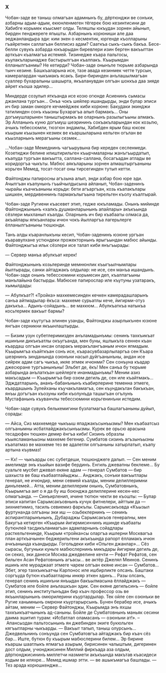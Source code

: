 ### X

Чобан-заде ве таныш олмагъан адамнынъ бу, дёртюнджи ве сонъки, азбарны адым-адым, екюнленмеген тёгерек бою кезинтисини де Хабибге корьмек къысмет олды.
Теляшлы юкъудан зорнен айынып, бирден пенджереге япышты.
Азбарнынъ корюниши але даа эеджанландыра эди: ким экен о кесментик, юргенде къолларыны гъайретнен саллагъан беллисиз адам?
Сааткъа сыкъ-сыкъ бакъа.
Бесе-белли сувукъ азбарда юкъарыдан биревлери изин берген вакъыттан арткъач къалмагъа истемей.
Тизинедже къара пальтосы, къулакъларынадже бастырылгъан къалпакъ.
Къырымдан ёлланылгъанмы?
Не кетирди?
Чобан-заде онынъле тюрьме азбарында тынч кезине.
Башкъаларына исе, тазе авада кезинмек четте турсын, камералардан чыкъмакъ ясакъ.
Бири-биринден анълашылмагъан суаллер бухаралыны шашырта, якъаланувдан олгъан шоккъа даа зияде айрет къоша эдилер…

Миндерде созулып яткъанда исе козю огюнде Асиенинъ сымасы джанлана тургъан…
Онъа чокъ шейлер ишандырды, энди булар эписи ич бир заман омюрге кечмейджек киби корюне: Бакудаки экинджи татилинден сонъ къызны Бухарагъа алып бармакъ...
Оны догъмушларынен таныштырмакъ ве оларнынъ разылыгъыны алмакъ.
Эр Алланынъ куню догъмуш шеэрининъ сокъакъларындан кок козьлю, ачыкъ тебессюмли, тюзгюн эндамлы, Хабибден ярым баш юксек къырым къызынен кезмек ве къаршыларына кельген огълан ве къызларнынъ мерагъыны сезмек…

…Чобан-заде Мемеднинъ чагъырувына бир кереден сесленмеди.
Козетиджи белине илиштирильген къырчмаларны жанъгъырдатып, къапуда тургъан вакъытта, саллана-саллана, босагъадан атлады ве коридоргъа чыкъты.
Мабюс аякъларыны зорнен алмаштыргъаныны корьген Мемед, тосат-тосат оны тирсегинден тутып кетти.

Файтонджы папиросны агъзына алып, энди азбар бою юре эди.
Ачылгъан къапунынъ гъыйчылдысына айланып, Чобан-заденинъ чырайы къачкъаныны корьди: бети агъаргъан, козь къапакълары шишкен, мердивеннинъ пармакълыгъына тирельген къолу къалтырай.

Чобан-заде Ругиени къасевет этип, гедже юкъламады.
Онынъ мийинде Файтонджынынъ «халкъ душманларынынъ апайлары» акъкъында сёзлери мыхланып къалды.
Оларнынъ ич бир къабааты олмаса да, акъайлары япкъанлары ичюн чокъ йылларгъа лагерьлерге ёлланылгъаныны тюшюнди.

Танъ алды къаранлыкъны кесип, Чобан-заденинъ юзюне ургъан къаравулхане устюндеки прожекторнынъ ярыгъындан мабюс айынды.
Файтонджыгъа ильк сёзлери исе талап киби янъгъырады:

— Сервер манъа абулкъат керек!

Файтонджынынъ козьлеринде мемнюнлик къыгъылчымлары йылтырады, санки айтаджакъ олдылар: не исе, сен манъа ишандынъ.
Чобан-заде онынъ тебессюмини корьмесин деп, къалпагъыны манълайына бастырды.
Мабюске папирослар иле къутуны узатаракъ, хымылдады:

— Абулкъат?!
«Тройка» махкемесинден кечкен камерадашларынъ санъа айтмадылар ёкъса: махкеме сурьатлы кече, йигирми-отуз дакъкъа…
Адынъ-сойадынъ… ве махкюм…
Абулкъаткъа натыкъа косьтермек вакъыт бармы?

Чобан-заде къутугъа элинен узанды, Файтонджы азырлыкънен юзюне янгъан серникни якъынлаштырды.

— Бизим узун субетлеримизден анъламадынъмы: сенинъ тахкъикъат ишинъни дикъкъатлы окъугъанда, мен буны, яшлыкъта сеннен къан къардаш олгъан инсан оларакъ меракълангъаным ичюн япмадым.
Къырымгъа къайткъан сонъ исе, къарасувбазарлыларгъа сен Къара шеэрнинъ зинданында озюнъни насыл дуйгъанынъны, андан исе сийрек адам сагъ чыкъа, икяе этмек ичюнми?
Сен сонъуна къадар джесюране тургъанынъны!
Эльбет де, ёкъ!
Мен санъа бу тюрьме азбарында анълаткъан шейлерге инанмадынъмы?
Меним азиз макъсадым — Къырымгъа бир озюм дегиль де, сен иле къайтмакъ…
Эдждатларынъ, ананъ-бабанънынъ къабирлерине теменна этмеге, къардашынъ Зулейханы къучакъламагъа, сен къундакътан бакъкъан, янъы догъгъан къозуны киби къолунъда ташыгъан огълунъ Мустафанынъ къуванчлы тебессюмини корьгенинъни истедим.

Чобан-заде сувукъ белькемигини бузлатмагъа башлагъаныны дуйып, сорады:

— Айса, Сиз махкемеде чыкъыш япаджакъсынъызмы?
Мен къабаатсыз олгъанымны исбатлайджакъсынъызмы.
Курек ве орьсю арасына тесадюфен тюшкен демир ёнгъа киби!
Сизинъ образлы къыясламанъызны махкеме бегенир.
Сумбатов сизинъ агъзынъызны къапатмаз ве махкеме тез ве адалетли олгъаныны хатырлатып, къапу артына къувмаз!

— Кх! — чыкъарды сес субетдеши, тюшюнджеге далып. — Сен меним амелимде энъ къыйын вазифе бердинъ.
Енгиль джевапны беклеме…
Бу суальге мусбет джевап екяне адам — генерал Сумбатов — бир шахыста ве баш къабаатлайыджы…
Анджакъ, сонъки вакъытлары генерал, не ичюндир, мени севмей къалды, меним делиллеримни динълемей…
Атта, меним делиллерим онынъ, Сумбатовнынъ, Къырымгъа аит о я да бу иш боюнджа делиллерине кесен-кес олмагъанда. — Синъирленип, ичине тютюн чекти ве къошты: — Булар эписи капитан Сарымсакъовнынъ кучук фитнелери, айттым да — зихниетимиз, тасиль севиемиз фаркълы.
Сарымсакъовда «Къызыл фуртуна»да олгъаны эки иш — озьбеклернинъ — сенинъ аспирантларынънынъ, Дубараджы Сарымсакъов генералны, мен Бакугъа кетирген «Къырым йигирмиси»нинъ ишинде къабааты бутюнлей тасдикъланмагъан адамларнынъ сойадлары расткельгенинде, Къырым «тройка»сы оларгъа ишлерни Москвагъа план арткъачынен беджерильгени акъкъында рапорт ёлламакъ ичюн ачкъанында къандырды.
Гогольдеки киби «Ольген джанлар»...
Сёз сырасы, бугуньки куньге мабюслернинъ микъдары йигирми дегиль де, он секиз, эки данеси Москва джедвелине кечти — Рефат Рефатов, сен бильген Асан Рефатовнынъ агъасы… ве актёр Джелял Меинов.
Сенинъ ишинъ иле мураджаат этмеге чарем олгъан екяне инсан — Сумбатов…
Эбет, эгер тахкъикъатчы Карпонос иле ишбирликте олсанъ.
Баштаки соргъуда бутюн къабаатларны инкяр эткен эдинъ…
Разы олсанъ, генерал сенинъ ишинъни янъыдан бакъылмасына ёллайджакъ — Сумбатов иле бойле анълашкъан эдик.
Сен екяне дегильсинъ — бойле этип, сенинъ институтынъдан бир къач профессор озь ве якъынларынынъ омюрилерини къуртардылар.
Тек ойле сен озюнъки ве Ругие ханымнынъ омрюни къуртарырсынъ.
Бунен берабер исе, ачыкъ айтам, меним — Сервер Файтонджы, Къырымда энъ яхшы тахкъикъатчынынъ ад-саныны.
Бойле де Сумбатовнынъ маньяк сесини даима эшитип турам: «Исбатлап оламасанъ — озюнъни ат!». – Апансыздан пальтосынынъ ян джебинден экиге букюльген кягъытларны чыкъарды. — Вакъыт тапып, таныш олурсынъ…
Джедвельнинъ сонъунда сен Сумбатовгъа айтаджакъ бир къач сёз бар…
Иште, бутюн бу къырым мабюслерини билем…
Эр бирине къаршы шаатлыкъ япмагъа азырым, бирисинен чалыштым, дигеринен дост олдым, учюнджисинен Миллий фиркъада аза олдым, дёртюнджисининъ миллетчи назмиети акъкъында макътав къасидеси яздым ве иляхре…
Мемед ишмар этти. — ве ашыкъмагъа башлады. — Тез арада корюшкендже...

